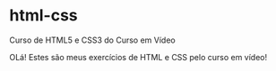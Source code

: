 # html-css
 Curso de HTML5 e CSS3 do Curso em Vídeo

 OLá! Estes são meus exercícios de HTML e CSS pelo curso em vídeo!

 
